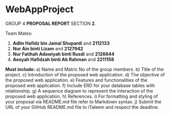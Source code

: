 # WebAppProject
GROUP 4 **PROPOSAL REPORT**
SECTION **2**. 

Team Mates:
1. **Adlin Hafidz bin Jamal Shupardi** and **2112133**
2. **Nur Ain binti Lizam** and **2127942**
3. **Nur Fatihah Adawiyah binti Rusdi** and **2126644**
3. **Aesyah Hafidzah binti Ab Rahman** and **2211158**

**Must include:**
a) Name and Matric No of the group members. 
b) Title of the project. 
c) Introduction of the proposed web application. 
d) The objective of the proposed web application. 
e) Features and functionalities of the proposed web application. 
f) Include ERD for your database tables with relationship. 
g) A sequence diagram to represent the interaction of the proposed web application. 
h) References. 
i) For formatting and styling of your proposal via README.md file refer to Markdown 
syntax. 
j) Submit the URL of your GitHub README.md file to iTaleem and respect the 
deadline.
